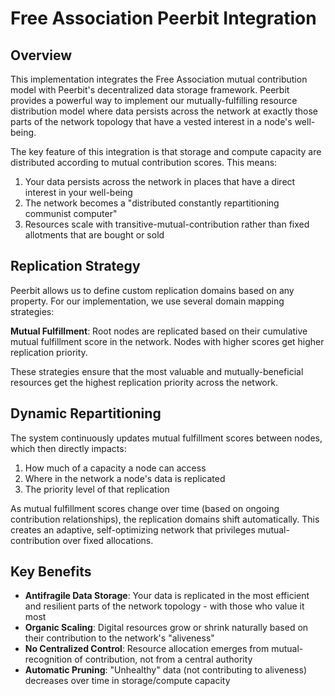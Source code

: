 # Free Association Peerbit Integration

## Overview

This implementation integrates the Free Association mutual contribution model with Peerbit's decentralized data storage framework. Peerbit provides a powerful way to implement our mutually-fulfilling resource distribution model where data persists across the network at exactly those parts of the network topology that have a vested interest in a node's well-being.

The key feature of this integration is that storage and compute capacity are distributed according to mutual contribution scores. This means:

1. Your data persists across the network in places that have a direct interest in your well-being
2. The network becomes a "distributed constantly repartitioning communist computer"
3. Resources scale with transitive-mutual-contribution rather than fixed allotments that are bought or sold

## Replication Strategy

Peerbit allows us to define custom replication domains based on any property. For our implementation, we use several domain mapping strategies:

**Mutual Fulfillment**: Root nodes are replicated based on their cumulative mutual fulfillment score in the network. Nodes with higher scores get higher replication priority.

These strategies ensure that the most valuable and mutually-beneficial resources get the highest replication priority across the network.

## Dynamic Repartitioning

The system continuously updates mutual fulfillment scores between nodes, which then directly impacts:

1. How much of a capacity a node can access
2. Where in the network a node's data is replicated
3. The priority level of that replication

As mutual fulfillment scores change over time (based on ongoing contribution relationships), the replication domains shift automatically. This creates an adaptive, self-optimizing network that privileges mutual-contribution over fixed allocations.

## Key Benefits

- **Antifragile Data Storage**: Your data is replicated in the most efficient and resilient parts of the network topology - with those who value it most
- **Organic Scaling**: Digital resources grow or shrink naturally based on their contribution to the network's "aliveness"
- **No Centralized Control**: Resource allocation emerges from mutual-recognition of contribution, not from a central authority
- **Automatic Pruning**: "Unhealthy" data (not contributing to aliveness) decreases over time in storage/compute capacity
